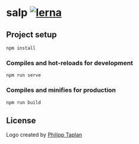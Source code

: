 # salp [![lerna](https://img.shields.io/badge/maintained%20with-lerna-cc00ff.svg)](https://lernajs.io/)

## Project setup
```
npm install
```

### Compiles and hot-reloads for development
```
npm run serve
```

### Compiles and minifies for production
```
npm run build
```

## License
Logo created by [Philipp Taplan](https://taplan.artstation.com/)
